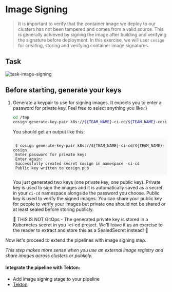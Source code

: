 # Image Signing

> It is important to verify that the container image we deploy to our clusters has not been tampered and comes from a valid source. This is generally achieved by signing the image after building and verifying the signature before deployment. In this exercise, we will user `cosign` for creating, storing and verifying container image signatures.

## Task

![task-image-signing](./images/task-image-signing.png)

## Before starting, generate your keys

1. Generate a keypair to use for signing images. It expects you to enter a password for private key. Feel free to select anything you like :)

    ```bash
    cd /tmp
    cosign generate-key-pair k8s://${TEAM_NAME}-ci-cd/${TEAM_NAME}-cosign
    ```

    You should get an output like this:
    <div class="highlight" style="background: #f7f7f7">
    <pre><code class="language-bash">
    $ cosign generate-key-pair k8s://${TEAM_NAME}-ci-cd/${TEAM_NAME}-cosign
    Enter password for private key:
    Enter again:
    Successfully created secret cosign in namespace <TEAM_NAME>-ci-cd
    Public key written to cosign.pub
    </code></pre></div>

    You just generated two keys (one private key, one public key). Private key is used to sign the images and it is automatically saved as a secret in your `ci-cd` namespace alongside the password you choose. Public key is used to verify the signed images. You can share your public key for people to verify your images but private one should not be shared or at least sealed before storing publicly.

    <p class="tip">
    🐌 THIS IS NOT GitOps - The generated private key is stored in a Kubernetes secret in you <TEAM_NAME>-ci-cd project. We'll leave it as an exercise to the reader to extract and store this as a SealedSecret instead! 🐎
    </p>


Now let's proceed to extend the pipelines with image signing step.

_This step makes more sense when you use an external image registry and share images across clusters or publicly._

#### Integrate the pipeline with Tekton:

- Add image signing stage to your pipeline
- <span style="color:blue;">[Tekton](8b-tekton.md)</span> 